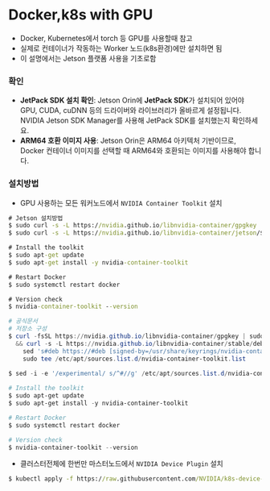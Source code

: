 # Docker,k8s with GPU

- Docker, Kubernetes에서 torch 등 GPU를 사용할때 참고
- 실제로 컨테이너가 작동하는 Worker 노드(k8s환경)에만 설치하면 됨
- 이 설명에서는 Jetson 플랫폼 사용을 기초로함



### 확인

- **JetPack SDK 설치 확인**: Jetson Orin에 **JetPack SDK**가 설치되어 있어야 GPU, CUDA, cuDNN 등의 드라이버와 라이브러리가 올바르게 설정됩니다. NVIDIA Jetson SDK Manager를 사용해 JetPack SDK를 설치했는지 확인하세요.
- **ARM64 호환 이미지 사용**: Jetson Orin은 ARM64 아키텍처 기반이므로, Docker 컨테이너 이미지를 선택할 때 ARM64와 호환되는 이미지를 사용해야 합니다.





### 설치방법

- GPU 사용하는 모든 워커노드에서 `NVIDIA Container Toolkit` 설치

```cmd
# Jetson 설치방법
$ sudo curl -s -L https://nvidia.github.io/libnvidia-container/gpgkey | sudo apt-key add -
$ sudo curl -s -L https://nvidia.github.io/libnvidia-container/jetson/$(. /etc/nv_tegra_release; echo $JETSON_ARCH)/nvidia-l4t-apt-source.list | sudo tee /etc/apt/sources.list.d/nvidia-container-toolkit.list

# Install the toolkit
$ sudo apt-get update
$ sudo apt-get install -y nvidia-container-toolkit

# Restart Docker
$ sudo systemctl restart docker

# Version check
$ nvidia-container-toolkit --version
```





```powershell
# 공식문서
# 저장소 구성
$ curl -fsSL https://nvidia.github.io/libnvidia-container/gpgkey | sudo gpg --dearmor -o /usr/share/keyrings/nvidia-container-toolkit-keyring.gpg \
  && curl -s -L https://nvidia.github.io/libnvidia-container/stable/deb/nvidia-container-toolkit.list | \
    sed 's#deb https://#deb [signed-by=/usr/share/keyrings/nvidia-container-toolkit-keyring.gpg] https://#g' | \
    sudo tee /etc/apt/sources.list.d/nvidia-container-toolkit.list

$ sed -i -e '/experimental/ s/^#//g' /etc/apt/sources.list.d/nvidia-container-toolkit.list    
    
# Install the toolkit
$ sudo apt-get update
$ sudo apt-get install -y nvidia-container-toolkit

# Restart Docker
$ sudo systemctl restart docker

# Version check
$ nvidia-container-toolkit --version
```



- 클러스터전체에 한번만 마스터노드에서 `NVIDIA Device Plugin` 설치

```cmd
$ kubectl apply -f https://raw.githubusercontent.com/NVIDIA/k8s-device-plugin/v0.11.0/nvidia-device-plugin.yml
```

